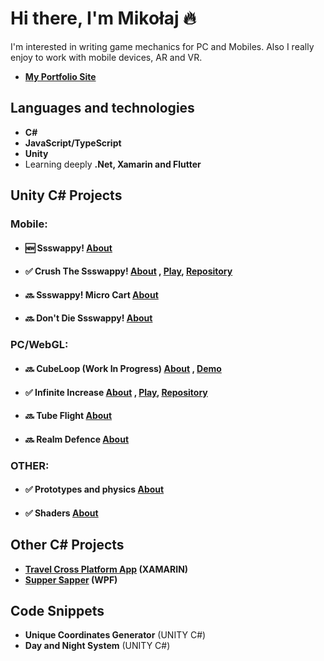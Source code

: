 # Hi there, I'm Mikołaj 🔥
I'm interested in writing game mechanics for PC and Mobiles. 
Also I really enjoy to work with mobile devices, AR and VR.
- **[My Portfolio Site](https://ikommm.github.io/Portfolio/index_en.html)**

## Languages and technologies
- **C#**
- **JavaScript/TypeScript**
- **Unity**
- Learning deeply **.Net, Xamarin and Flutter**

## Unity C# Projects
### Mobile:
- #### 🆕 Ssswappy! **[About](https://ikommm.github.io/Portfolio/articles/Art_10_en.html)**
- #### ✅ Crush The Ssswappy! **[About](https://ikommm.github.io/Portfolio/index_en.html)** , **[Play](https://drive.google.com/drive/folders/1I5qUT03ACj1hvQ-FpXlPjzKRvdNzUGPy?usp=sharing)**, **[Repository](https://github.com/IKOMMM/CrushTheSsswappy)** 
- #### 🔜 Ssswappy! Micro Cart **[About](https://ikommm.github.io/Portfolio/index_en.html)**
- #### 🔜 Don't Die Ssswappy!  **[About](https://ikommm.github.io/Portfolio/index_en.html)**
### PC/WebGL:
- #### 🔜 CubeLoop (Work In Progress) **[About](https://ikommm.github.io/Portfolio/articles/Art_01_en.html)** , **[Demo](https://drive.google.com/drive/folders/1_O_Lf_jmAKofTPjilSvhCzgRSD0pHDvE)**
- #### ✅ Infinite Increase **[About](https://ikommm.github.io/Portfolio/articles/Art_12_en.html)** , **[Play](https://ikommm.github.io/Infinite_Increase_Build/)**, **[Repository](https://github.com/IKOMMM/Infinite_Increase)** 
- #### 🔜 Tube Flight **[About](https://ikommm.github.io/Portfolio/articles/Art_12_en.html)**
- #### 🔜 Realm Defence  **[About](https://ikommm.github.io/Portfolio/articles/Art_12_en.html)**
### OTHER:
- #### ✅ Prototypes and physics **[About](https://ikommm.github.io/Portfolio/articles/Art_20_en.html)**
- #### ✅ Shaders **[About](https://ikommm.github.io/Portfolio/articles/Art_21_en.html)**

## Other C# Projects
- **[Travel Cross Platform App](https://github.com/IKOMMM/Travel_Cross_Platform_App) (XAMARIN)**
- **[Supper Sapper](https://github.com/IKOMMM/Supper_Sapper_WPF) (WPF)**

## Code Snippets
- **Unique Coordinates Generator** (UNITY C#)
- **Day and Night System** (UNITY C#)
